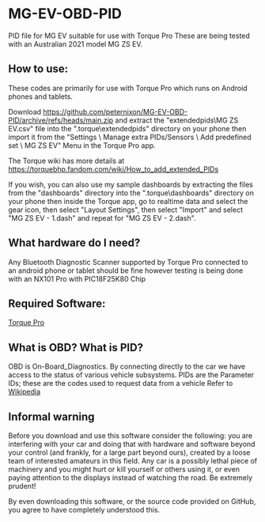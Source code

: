 # MG-EV-OBD-PID
PID file for MG EV suitable for use with Torque Pro
These are being tested with an Australian 2021 model MG ZS EV.

## How to use:
These codes are primarily for use with Torque Pro which runs on Android phones and tablets.

Download https://github.com/peternixon/MG-EV-OBD-PID/archive/refs/heads/main.zip and extract the "extendedpids\MG ZS EV.csv" file into the ".torque\extendedpids\" directory on your phone then import it from the "Settings \ Manage extra PIDs/Sensors \ Add predefined set \ MG ZS EV" Menu in the Torque Pro app.

The Torque wiki has more details at https://torquebhp.fandom.com/wiki/How_to_add_extended_PIDs

If you wish, you can also use my sample dashboards by extracting the files from the "dashboards" directory into the ".torque\dashboards\" directory on your phone then inside the Torque app, go to realtime data and select the gear icon, then select "Layout Settings", then select "Import" and select "MG ZS EV - 1.dash" and repeat for "MG ZS EV - 2.dash".

## What hardware do I need?
Any Bluetooth Diagnostic Scanner supported by Torque Pro connected to an android phone or tablet should be fine however testing is being done with an NX101 Pro with PIC18F25K80 Chip

## Required Software:
[Torque Pro](https://play.google.com/store/apps/details?id=org.prowl.torque)

## What is OBD? What is PID?
OBD is On-Board_Diagnostics. By connecting directly to the car we have access to the status of various vehicle subsystems.
PIDs are the Parameter IDs; these are the codes used to request data from a vehicle
Refer to [Wikipedia ](https://en.wikipedia.org/wiki/On-board_diagnostics)


## Informal warning

Before you download and use this software consider the following: you are interfering with your car and doing that with hardware and software beyond your control (and frankly, for a large part beyond ours), created by a loose team of interested amateurs in this field. Any car is a possibly lethal piece of machinery and you might hurt or kill yourself or others using it, or even paying attention to the displays instead of watching the road. Be extremely prudent!

By even downloading this software, or the source code provided on GitHub, you agree to have completely understood this.

